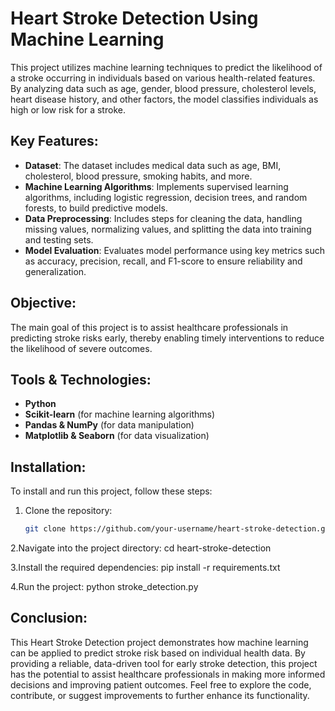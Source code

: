 # Heart Stroke Detection Using Machine Learning

This project utilizes machine learning techniques to predict the likelihood of a stroke occurring in individuals based on various health-related features. By analyzing data such as age, gender, blood pressure, cholesterol levels, heart disease history, and other factors, the model classifies individuals as high or low risk for a stroke.

## Key Features:
- **Dataset**: The dataset includes medical data such as age, BMI, cholesterol, blood pressure, smoking habits, and more.
- **Machine Learning Algorithms**: Implements supervised learning algorithms, including logistic regression, decision trees, and random forests, to build predictive models.
- **Data Preprocessing**: Includes steps for cleaning the data, handling missing values, normalizing values, and splitting the data into training and testing sets.
- **Model Evaluation**: Evaluates model performance using key metrics such as accuracy, precision, recall, and F1-score to ensure reliability and generalization.

## Objective:
The main goal of this project is to assist healthcare professionals in predicting stroke risks early, thereby enabling timely interventions to reduce the likelihood of severe outcomes.

## Tools & Technologies:
- **Python**
- **Scikit-learn** (for machine learning algorithms)
- **Pandas & NumPy** (for data manipulation)
- **Matplotlib & Seaborn** (for data visualization)

## Installation:
To install and run this project, follow these steps:

1. Clone the repository:
   ```bash
   git clone https://github.com/your-username/heart-stroke-detection.git

2.Navigate into the project directory: 
   cd heart-stroke-detection
   
3.Install the required dependencies: 
   pip install -r requirements.txt
   
4.Run the project: 
   python stroke_detection.py

   ## Conclusion:
This Heart Stroke Detection project demonstrates how machine learning can be applied to predict stroke risk based on individual health data. By providing a reliable, data-driven tool for early stroke detection, this project has the potential to assist healthcare professionals in making more informed decisions and improving patient outcomes. Feel free to explore the code, contribute, or suggest improvements to further enhance its functionality.

